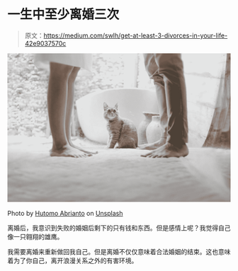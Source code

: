 # 一生中至少离婚三次

> 原文：<https://medium.com/swlh/get-at-least-3-divorces-in-your-life-42e9037570c>

![](img/be2cb81fc625bc2726f6a79f1e9ac5ee.png)

Photo by [Hutomo Abrianto](https://unsplash.com/@hutomoabrianto?utm_source=medium&utm_medium=referral) on [Unsplash](https://unsplash.com?utm_source=medium&utm_medium=referral)

离婚后，我意识到失败的婚姻后剩下的只有钱和东西。但是感情上呢？我觉得自己像一只翱翔的雄鹰。

我需要离婚来重新做回我自己。但是离婚不仅仅意味着合法婚姻的结束。这也意味着为了你自己，离开浪漫关系之外的有害环境。